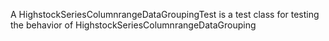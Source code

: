 A HighstockSeriesColumnrangeDataGroupingTest is a test class for testing the behavior of HighstockSeriesColumnrangeDataGrouping